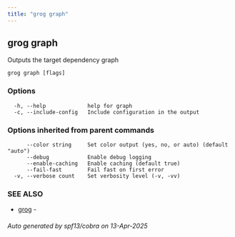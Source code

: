 ```yaml
---
title: "grog graph"
---
```


## grog graph

Outputs the target dependency graph

```
grog graph [flags]
```

### Options

```
  -h, --help             help for graph
  -c, --include-config   Include configuration in the output
```

### Options inherited from parent commands

```
      --color string     Set color output (yes, no, or auto) (default "auto")
      --debug            Enable debug logging
      --enable-caching   Enable caching (default true)
      --fail-fast        Fail fast on first error
  -v, --verbose count    Set verbosity level (-v, -vv)
```

### SEE ALSO

- [grog](/reference/cli/grog/) -

###### Auto generated by spf13/cobra on 13-Apr-2025
